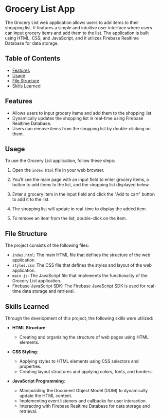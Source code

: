 # Grocery List App

The Grocery List web application allows users to add items to their shopping list. It features a simple and intuitive user interface where users can input grocery items and add them to the list. The application is built using HTML, CSS, and JavaScript, and it utilizes Firebase Realtime Database for data storage.

## Table of Contents

- [Features](#features)
- [Usage](#usage)
- [File Structure](#file-structure)
- [Skills Learned](#skills-learned)

## Features

- Allows users to input grocery items and add them to the shopping list.
- Dynamically updates the shopping list in real-time using Firebase Realtime Database.
- Users can remove items from the shopping list by double-clicking on them.

## Usage

To use the Grocery List application, follow these steps:

1. Open the `index.html` file in your web browser.

2. You'll see the main page with an input field to enter grocery items, a button to add items to the list, and the shopping list displayed below.

3. Enter a grocery item in the input field and click the "Add to cart" button to add it to the list.

4. The shopping list will update in real-time to display the added item.

5. To remove an item from the list, double-click on the item.

## File Structure

The project consists of the following files:

- `index.html`: The main HTML file that defines the structure of the web application.
- `styles.css`: The CSS file that defines the styles and layout of the web application.
- `main.js`: The JavaScript file that implements the functionality of the Grocery List application.
- Firebase JavaScript SDK: The Firebase JavaScript SDK is used for real-time data storage and retrieval.

## Skills Learned

Through the development of this project, the following skills were utilized:

- **HTML Structure**:
  - Creating and organizing the structure of web pages using HTML elements.

- **CSS Styling**:
  - Applying styles to HTML elements using CSS selectors and properties.
  - Creating layout structures and applying colors, fonts, and borders.

- **JavaScript Programming**:
  - Manipulating the Document Object Model (DOM) to dynamically update the HTML content.
  - Implementing event listeners and callbacks for user interaction.
  - Interacting with Firebase Realtime Database for data storage and retrieval.
